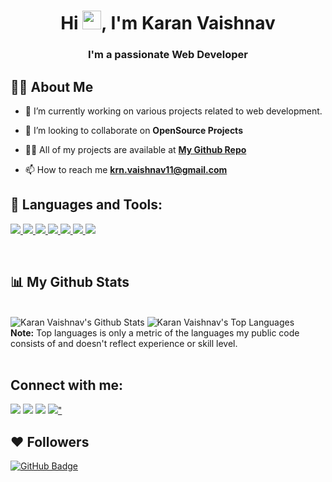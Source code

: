 <h1 align="center">Hi <img src="https://raw.githubusercontent.com/MartinHeinz/MartinHeinz/master/wave.gif" width="30px">, I'm Karan Vaishnav</h1>
<h3 align="center">I'm a passionate Web Developer</h3>


## 🙋‍♀️ About Me

- 🔭 I’m currently working on various projects related to web development.

- 👯 I’m looking to collaborate on **OpenSource Projects**

- 👨‍💻 All of my projects are available at **[My Github Repo](https://github.com/karan-vaishnav)**

- 📫 How to reach me **krn.vaishnav11@gmail.com**


## 🚀 Languages and Tools:

<p align="left"> 
    <a href="https://www.w3.org/html/" target="_blank"> <img src="https://img.icons8.com/color/48/000000/html-5.png"/> </a> 
    <a href="https://www.w3schools.com/css/" target="_blank"> <img src="https://img.icons8.com/color/48/000000/css3.png"/> </a> 
    <a href="https://getbootstrap.com" target="_blank"> <img src="https://img.icons8.com/color/48/000000/bootstrap.png"/> </a> 
    <a href="https://www.python.org" target="_blank"> <img src="https://img.icons8.com/color/48/000000/python.png"/> </a> 
    <a href="https://developer.mozilla.org/en-US/docs/Web/JavaScript" target="_blank"> <img src="https://img.icons8.com/color/48/000000/javascript.png"/> </a> 
    <a href="https://git-scm.com/" target="_blank"> <img src="https://img.icons8.com/color/48/000000/git.png"/> </a> 
    <a href="https://icons8.com/icon/hsPbhkOH4FMe/node-js" target="_blank"> <img src="https://img.icons8.com/fluency/48/000000/node-js.png"/></a> 
</p>

<!-- [![React Badge](https://img.shields.io/badge/-React-61DBFB?style=for-the-badge&labelColor=black&logo=react&logoColor=61DBFB)](#)  [![Javascript Badge](https://img.shields.io/badge/-Javascript-F0DB4F?style=for-the-badge&labelColor=black&logo=javascript&logoColor=F0DB4F)](#) [![Typescript Badge](https://img.shields.io/badge/-Typescript-007acc?style=for-the-badge&labelColor=black&logo=typescript&logoColor=007acc)](#) [![Nodejs Badge](https://img.shields.io/badge/-Nodejs-3C873A?style=for-the-badge&labelColor=black&logo=node.js&logoColor=3C873A)](#) [![GraphQL Badge](https://img.shields.io/badge/-GraphQl-e535ab?style=for-the-badge&labelColor=black&logo=node.js&logoColor=e535ab)](#) -->
<br/>

## 📊 My Github Stats

  <br/>
    <img alt="Karan Vaishnav's Github Stats" src="https://github-readme-stats.vercel.app/api?username=karan-vaishnav&show_icons=true&count_private=true&theme=react&hide_border=true&bg_color=0D1117">
  <img alt="Karan Vaishnav's Top Languages" src="https://github-readme-stats.vercel.app/api/top-langs/?username=karan-vaishnav&langs_count=8&count_private=true&layout=compact&theme=react&hide_border=true&bg_color=0D1117">
  <br/>
  <b>Note:</b> Top languages is only a metric of the languages my public code consists of and doesn't reflect experience or skill level.


<br/>
<br/>


## Connect with me:
<p align="left">

<a href = "https://www.linkedin.com/in/karan-vaishnav-b2ab67200"><img src="https://img.icons8.com/fluent/48/000000/linkedin.png"/></a>
<a href = "https://twitter.com/V_krn11?t=V6CxVK8zTSMKqYIqA20Dpg&s=08"><img src="https://img.icons8.com/fluent/48/000000/twitter.png"/></a>
<a href = "https://www.instagram.com/__k_rn.11/"><img src="https://img.icons8.com/fluent/48/000000/instagram-new.png"/></a>
<a href = "https://dev.to/krnvaishnav"><img src="https://img.icons8.com/external-tal-revivo-shadow-tal-revivo/24/000000/external-dev-community-where-programmers-share-ideas-and-help-each-other-grow-logo-shadow-tal-revivo.png"/>"</a>

</p>

## ❤ Followers
<a href="https://github.com/karan-vaishnav?tab=followers"><img src="https://img.shields.io/github/followers/karan-vaishnav?label=Followers&style=social" alt="GitHub Badge"></a>
